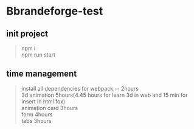 # Bbrandeforge-test

## init project
> npm i  
> npm run start
## time management
> install all dependencies for webpack -- 2hours  
> 3d animation 5hours(4.45 hours for learn 3d in web and 15 min for insert in html fox)  
> animation card 3hours  
> form 4hours  
> tabs 3hours
